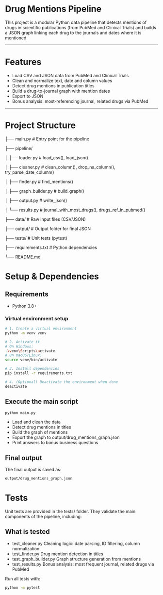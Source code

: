 # Drug Mentions Pipeline

This project is a modular Python data pipeline that detects mentions of drugs in scientific publications (from PubMed and Clinical Trials) and builds a JSON graph linking each drug to the journals and dates where it is mentioned.

---

# Features

- Load CSV and JSON data from PubMed and Clinical Trials
- Clean and normalize text, date and column values
- Detect drug mentions in publication titles
- Build a drug-to-journal graph with mention dates
- Export to JSON
- Bonus analysis: most-referencing journal, related drugs via PubMed

---

# Project Structure

├── main.py # Entry point for the pipeline

├── pipeline/

│ ├── loader.py # load_csv(), load_json()

│ ├── cleaner.py # clean_column(), drop_na_column(), try_parse_date_column()

│ ├── finder.py # find_mentions()

│ ├── graph_builder.py # build_graph()

│ ├── output.py # write_json()

│ └── results.py # journal_with_most_drugs(), drugs_ref_in_pubmed()

├── data/ # Raw input files (CSV/JSON)

├── output/ # Output folder for final JSON

├── tests/ # Unit tests (pytest)

├── requirements.txt # Python dependencies

└── README.md

# Setup & Dependencies
## Requirements

- Python 3.8+

### Virtual environment setup

```bash
# 1. Create a virtual environment
python -m venv venv

# 2. Activate it
# On Windows:
.\venv\Scripts\activate
# On macOS/Linux:
source venv/bin/activate

# 3. Install dependencies
pip install -r requirements.txt

# 4. (Optional) Deactivate the environment when done
deactivate
```


## Execute the main script
```bash
python main.py
```
 - Load and clean the data
 - Detect drug mentions in titles
 - Build the graph of mentions
 - Export the graph to output/drug_mentions_graph.json
 - Print answers to bonus business questions

## Final output
The final output is saved as:
```bash
output/drug_mentions_graph.json
```

# Tests

Unit tests are provided in the tests/ folder.
They validate the main components of the pipeline, including:

## What is tested
 - test_cleaner.py	Cleaning logic: date parsing, ID filtering, column normalization
 - test_finder.py	Drug mention detection in titles
 - test_graph_builder.py	Graph structure generation from mentions
 - test_results.py	Bonus analysis: most frequent journal, related drugs via PubMed

Run all tests with:
```bash
python -m pytest
```